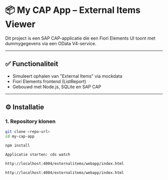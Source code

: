 # 📦 My CAP App – External Items Viewer

Dit project is een SAP CAP-applicatie die een Fiori Elements UI toont met dummygegevens via een OData V4-service.

---

## ✅ Functionaliteit

- Simuleert ophalen van "External Items" via mockdata
- Fiori Elements frontend (ListReport)
- Gebouwd met Node.js, SQLite en SAP CAP

---

## ⚙️ Installatie

### 1. Repository klonen

```bash
git clone <repo-url>
cd my-cap-app

npm install

Applicatie starten: cds watch

http://localhost:4004/externalitems/webapp/index.html

http://localhost:4004/externalitems/webapp/index.html

